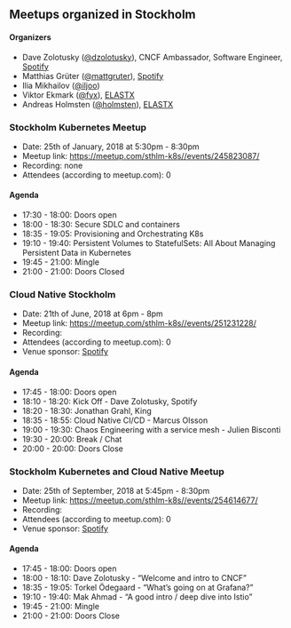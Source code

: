 ## Meetups organized in Stockholm

#### Organizers

 - Dave Zolotusky ([@dzolotusky](https://github.com/dzolotusky)), CNCF Ambassador, Software Engineer, [Spotify](https://www.spotify.com/)
 - Matthias Grüter ([@mattgruter](https://github.com/mattgruter)), [Spotify](https://www.spotify.com/)
 - Ilia Mikhailov ([@iljoo](https://github.com/iljoo))
 - Viktor Ekmark ([@fyx](https://github.com/fyx)), [ELASTX](https://elastx.se/en)
 - Andreas Holmsten ([@holmsten](https://github.com/holmsten)), [ELASTX](https://elastx.se/en)

### Stockholm Kubernetes Meetup

 - Date: 25th of January, 2018 at 5:30pm - 8:30pm
 - Meetup link: https://meetup.com/sthlm-k8s//events/245823087/
 - Recording: none
 - Attendees (according to meetup.com): 0


#### Agenda

 - 17:30 - 18:00: Doors open 
 - 18:00 - 18:30: Secure SDLC and containers 
 - 18:35 - 19:05: Provisioning and Orchestrating K8s 
 - 19:10 - 19:40: Persistent Volumes to StatefulSets: All About Managing Persistent Data in Kubernetes 
 - 19:45 - 21:00: Mingle 
 - 21:00 - 21:00: Doors Closed 

### Cloud Native Stockholm

 - Date: 21th of June, 2018 at 6pm - 8pm
 - Meetup link: https://meetup.com/sthlm-k8s//events/251231228/
 - Recording: 
 - Attendees (according to meetup.com): 0
 - Venue sponsor: [Spotify](https://www.spotify.com/)

#### Agenda

 - 17:45 - 18:00: Doors open 
 - 18:10 - 18:20: Kick Off - Dave Zolotusky, Spotify 
 - 18:20 - 18:30: Jonathan Grahl, King 
 - 18:35 - 18:55: Cloud Native CI/CD - Marcus Olsson 
 - 19:00 - 19:30: Chaos Engineering with a service mesh - Julien Bisconti 
 - 19:30 - 20:00: Break / Chat 
 - 20:00 - 20:00: Doors Close 

### Stockholm Kubernetes and Cloud Native Meetup

 - Date: 25th of September, 2018 at 5:45pm - 8:30pm
 - Meetup link: https://meetup.com/sthlm-k8s//events/254614677/
 - Recording: 
 - Attendees (according to meetup.com): 0
 - Venue sponsor: [Spotify](https://www.spotify.com/)

#### Agenda

 - 17:45 - 18:00: Doors open 
 - 18:00 - 18:10: Dave Zolotusky - “Welcome and intro to CNCF” 
 - 18:35 - 19:05: Torkel Ödegaard - “What’s going on at Grafana?” 
 - 19:10 - 19:40: Mak Ahmad - “A good intro / deep dive into Istio” 
 - 19:45 - 21:00: Mingle 
 - 21:00 - 21:00: Doors Close 
